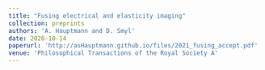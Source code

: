 ```yaml
---
title: "Fusing electrical and elasticity imaging"
collection: preprints
authors: 'A. Hauptmann and D. Smyl'
date: 2020-10-14
paperurl: 'http://asHauptmann.github.io/files/2021_fusing_accept.pdf'
venue: 'Philosophical Transactions of the Royal Society A'
---
```

